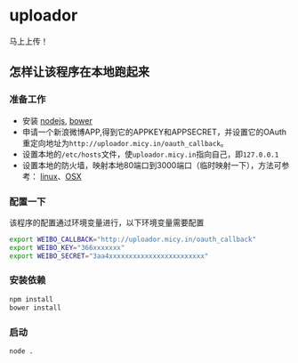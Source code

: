 uploador
========

马上上传！

## 怎样让该程序在本地跑起来

### 准备工作

* 安装 [nodejs](http://nodejs.org/), [bower](http://bower.io/)
* 申请一个新浪微博APP,得到它的APPKEY和APPSECRET，并设置它的OAuth重定向地址为`http://uploador.micy.in/oauth_callback`。
* 设置本地的`/etc/hosts`文件，使`uploador.micy.in`指向自己，即`127.0.0.1`
* 设置本地的防火墙，映射本地80端口到3000端口（临时映射一下），方法可参考： [linux](http://www.cyberciti.biz/faq/linux-port-redirection-with-iptables/)、[OSX](http://deansli.st/archives/452)

### 配置一下

该程序的配置通过环境变量进行，以下环境变量需要配置

```sh
export WEIBO_CALLBACK="http://uploador.micy.in/oauth_callback"
export WEIBO_KEY="366xxxxxxx"
export WEIBO_SECRET="3aa4xxxxxxxxxxxxxxxxxxxxxxxx"
```

### 安装依赖

```sh
npm install
bower install
```

### 启动

```sh
node .
```
